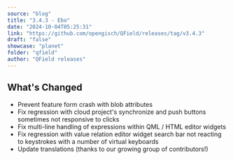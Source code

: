 ```yaml
---
source: "blog"
title: "3.4.3 - Ebo"
date: "2024-10-04T05:25:31"
link: "https://github.com/opengisch/QField/releases/tag/v3.4.3"
draft: "false"
showcase: "planet"
folder: "qfield"
author: "QField releases"
---
```


<h2>What's Changed</h2>
<ul>
<li>Prevent feature form crash with blob attributes</li>
<li>Fix regression with cloud project's synchronize and push buttons sometimes not responsive to clicks</li>
<li>Fix multi-line handling of expressions within QML / HTML editor widgets</li>
<li>Fix regression with value relation editor widget search bar not reacting to keystrokes with a number of virtual keyboards</li>
<li>Update translations (thanks to our growing group of contributors!)</li>
</ul>
